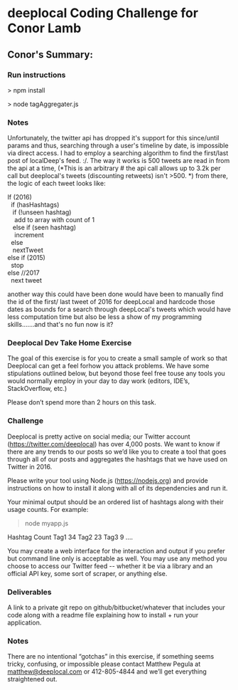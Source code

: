 # deeplocal Coding Challenge for Conor Lamb

## Conor's Summary:
### Run instructions
\> npm install

\> node tagAggregater.js

### Notes
Unfortunately, the twitter api has dropped it's support for this since/until params and
thus, searching through a user's timeline by date, is impossible via direct access.
I had to employ a searching algorithm to find the first/last post of localDeep's
feed. :/. The way it works is 500 tweets are read in from the api at a time,
(*This is an arbitrary # the api call allows up to 3.2k per call but
deeplocal's tweets (discounting retweets) isn't >500. *)
from there, the logic of each tweet looks like:

If (2016) <br/>
&nbsp;  if (hasHashtags)<br/>
&nbsp;&nbsp;    if (!unseen hashtag)<br/>
&nbsp;&nbsp;&nbsp;      add to array with count of 1<br/>
&nbsp;&nbsp;    else if (seen hashtag)<br/>
&nbsp;&nbsp;&nbsp;      increment<br/>
&nbsp;  else<br/>
&nbsp;&nbsp;    nextTweet<br/>
else if (2015)<br/>
&nbsp;  stop<br/>
else //2017<br/>
&nbsp;  next tweet<br/>

another way this could have been done would have been to manually find the id of the first/
last tweet of 2016 for deepLocal and hardcode those dates as bounds for a search through
deepLocal's tweets which would have less computation time but also be less a show of my programming skills.......and that's no fun now is it?



### Deeplocal Dev Take Home Exercise

The goal of this exercise is for you to create a small sample of work so that Deeplocal can get a feel forhow you attack problems. We have some stipulations outlined below, but beyond those feel free touse any tools you would normally employ in your day to day work (editors, IDE’s, StackOverflow, etc.)

Please don’t spend more than 2 hours on this task.

### Challenge

Deeplocal is pretty active on social media; our Twitter account (https://twitter.com/deeplocal) has over 4,000 posts. We want to know if there are any trends to our posts so we’d like you to create a tool that goes through all of our posts and aggregates the hashtags that we have used on Twitter in 2016.

Please write your tool using Node.js (https://nodejs.org) and provide instructions on how to install it along with all of its dependencies and run it.

Your minimal output should be an ordered list of hashtags along with their usage counts. For example:

>node myapp.js

Hashtag Count
Tag1 34
Tag2 23
Tag3 9
....

You may create a web interface for the interaction and output if you prefer but command line only is acceptable as well.
You may use any method you choose to access our Twitter feed -- whether it be via a library and an official API key, some sort of scraper, or anything else.

### Deliverables

A link to a private git repo on github/bitbucket/whatever that includes your code along with a readme file explaining how to install + run your application.

### Notes

There are no intentional “gotchas” in this exercise, if something seems tricky, confusing, or impossible please contact Matthew Pegula at matthew@deeplocal.com or 412-805-4844 and we’ll get everything straightened out.
